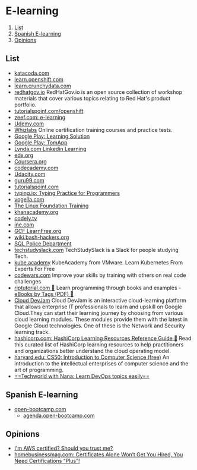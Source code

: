 # E-learning

1. [List](#list)
2. [Spanish E-learning](#spanish-e-learning)
3. [Opinions](#opinions)

## List

- [katacoda.com](https://www.katacoda.com/)
- [learn.openshift.com](https://learn.openshift.com/)
- [learn.crunchydata.com](https://learn.crunchydata.com/)
- [redhatgov.io](http://redhatgov.io) RedHatGov.io is an open source collection of workshop materials that cover various topics relating to Red Hat's product portfolio.
- [tutorialspoint.com/openshift](https://www.tutorialspoint.com/openshift/)
- [zeef.com: e-learning](https://e-learning.zeef.com/tracy.parish)
- [Udemy.com](https://www.udemy.com/)
- [Whizlabs](https://www.whizlabs.com/) Online certification training courses and practice tests.
- [Google Play: Learning Solution](https://play.google.com/store/apps/developer?id=Learning+Solution)
- [Google Play: TomApp](https://play.google.com/store/apps/developer?id=TomApp)
- [Lynda.com Linkedin Learning](https://www.lynda.com/)
- [edx.org](https://www.edx.org/)
- [Coursera.org](https://www.coursera.org)
- [codecademy.com](https://www.codecademy.com/)
- [Udacity.com](https://eu.udacity.com/)
- [guru99.com](https://www.guru99.com/)
- [tutorialspoint.com](http://www.tutorialspoint.com/)
- [typing.io: Typing Practice for Programmers](https://typing.io/)
- [vogella.com](http://www.vogella.com/tutorials/)
- [The Linux Foundation Training](https://training.linuxfoundation.org/resources/)
- [khanacademy.org](https://www.khanacademy.org/)
- [codely.tv](https://codely.tv/)
- [ine.com](https://ine.com/)
- [GCF LearnFree.org](https://edu.gcfglobal.org/en/)
- [wiki.bash-hackers.org](https://wiki.bash-hackers.org/)
- [SQL Police Department](https://sqlpd.com/)
- [techstudyslack.com](https://techstudyslack.com/) TechStudySlack is a Slack for people studying Tech.
- [kube.academy](https://kube.academy/) KubeAcademy from VMware. Learn Kubernetes From Experts For Free
- [codewars.com](https://www.codewars.com) Improve your skills by training with others on real code challenges
- [riptutorial.com 🌟](https://riptutorial.com/) Learn programming through books and examples - [eBooks by Tags (PDF) 🌟](https://riptutorial.com/ebook)
- [Cloud DevJam](https://www.techgig.com/googlecloud) Cloud DevJam is an interactive cloud-learning platform that allows enterprise IT professionals to learn and upskill on Google Cloud.​They can start their learning journey by choosing from various cloud learning modules. These modules provide them with the latest in Google Cloud technologies. One of these is the Network and Security learning track.
- [hashicorp.com: HashiCorp Learning Resources Reference Guide 🌟](https://www.hashicorp.com/blog/hashicorp-learning-resources-reference-guide) Read this curated list of HashiCorp learning resources to help practitioners and organizations better understand the cloud operating model.
- [harvard.edu: CS50: Introduction to Computer Science (free)](https://pll.harvard.edu/course/cs50-introduction-computer-science) An introduction to the intellectual enterprises of computer science and the art of programming.
- [==Techworld with Nana: Learn DevOps topics easily==](https://www.techworld-with-nana.com)

## Spanish E-learning

- [open-bootcamp.com](http://open-bootcamp.com)
    - [agenda.open-bootcamp.com](https://agenda.open-bootcamp.com)

## Opinions

- [I'm AWS certified? Should you trust me?](https://code.joejag.com/2021/i-am-aws-certified-should-you-trust-me.html)
- [homebusinessmag.com: Certificates Alone Won’t Get You Hired, You Need Certifications “Plus”!](https://homebusinessmag.com/businesses/success-tips/certificates-alone-wont-get-hired-need-certifications-plus/)